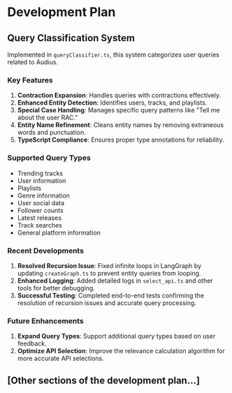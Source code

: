 # Development Plan

## Query Classification System
Implemented in `queryClassifier.ts`, this system categorizes user queries related to Audius.

### Key Features
1. **Contraction Expansion**: Handles queries with contractions effectively.
2. **Enhanced Entity Detection**: Identifies users, tracks, and playlists.
3. **Special Case Handling**: Manages specific query patterns like "Tell me about the user RAC."
4. **Entity Name Refinement**: Cleans entity names by removing extraneous words and punctuation.
5. **TypeScript Compliance**: Ensures proper type annotations for reliability.

### Supported Query Types
- Trending tracks
- User information
- Playlists
- Genre information
- User social data
- Follower counts
- Latest releases
- Track searches
- General platform information

### Recent Developments
1. **Resolved Recursion Issue**: Fixed infinite loops in LangGraph by updating `createGraph.ts` to prevent entity queries from looping.
2. **Enhanced Logging**: Added detailed logs in `select_api.ts` and other tools for better debugging.
3. **Successful Testing**: Completed end-to-end tests confirming the resolution of recursion issues and accurate query processing.

### Future Enhancements
1. **Expand Query Types**: Support additional query types based on user feedback.
2. **Optimize API Selection**: Improve the relevance calculation algorithm for more accurate API selections.

## [Other sections of the development plan...]